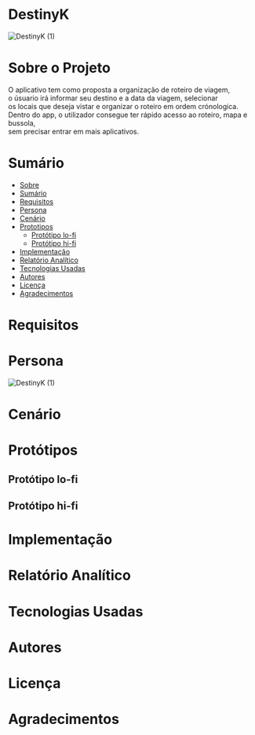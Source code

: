 # DestinyK


![DestinyK (1)](https://github.com/flasantoro/DestinyK/assets/129131822/929f0ecf-b72a-4ef6-b4e7-b7e459ad7d7d)

# Sobre o Projeto

O aplicativo tem como proposta a organização de roteiro de viagem, <br/>
o úsuario irá informar seu destino e a data da viagem, selecionar <br/>
os locais que deseja vistar e organizar o roteiro em ordem crónologica. <br/>
Dentro do app, o utilizador consegue ter rápido acesso ao roteiro, mapa e bussola, <br/>
sem precisar entrar em mais aplicativos.

# Sumário

* [Sobre](#sobre-o-projeto)
* [Sumário](#sumário)
* [Requisitos](#requisitos)
* [Persona](Persona)
* [Cenário](Cenário)
* [Prototipos](Protótipos)
  * [Protótipo lo-fi](Protótipo-lo-fi)
  * [Protótipo hi-fi](Protótipo-hi-fi)
* [Implementação](Implementação)
* [Relatório Analítico ](Relatório-Analítico)
* [Tecnologias Usadas](#tecnologias-usadas)
* [Autores](Autores)
* [Licença](Licença)
* [Agradecimentos](#agradecimentos)


# Requisitos  

# Persona
![DestinyK (1)](https://github.com/flasantoro/DestinyK/assets/129131822/2bf7cf5c-621e-4d33-9904-7c5e539f7f82)

# Cenário


# Protótipos

## Protótipo lo-fi

## Protótipo hi-fi


# Implementação


# Relatório Analítico 


# Tecnologias Usadas


# Autores


# Licença


# Agradecimentos
